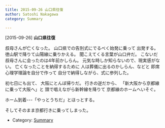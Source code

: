 ```yaml
---
title: 2015-09-26 山口県往復
author: Satoshi Nakagawa
category: Summary

---
```


[2015-09-26] **山口県往復** 

 叔母さんが亡くなった。
山口県での告別式にでるべく始発に乗って
出発する。
徳山駅で降りて山陽線に乗りかえる。
聞こえてくる言葉が山口弁だ。
こないだ叔母さんに会ったのは4年前かしらん。
元気な時しか知らないので、現実感がない。
亡くなったことを納得するために
人は葬儀に出るのかしらん、などと
即席心理学理論を自分で作って
自分で納得しながら、式に参列した。

 初七日にも出て、
大阪にとんぼ帰りだ。
行きの逆だから、
「新大阪から京都線に乗って大阪へ」と
頭で唱えながら新幹線を降りて
京都線のホームへいそぐ。

 ホーム到着---「やっとうちだ」とほっとする。

 そしてそのまま京都行きに乗ってしまった。

- Category: [Summary](https://merapano.github.io/categories.html#Summary)

